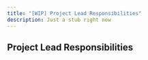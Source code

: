 ```yaml
---
title: "[WIP] Project Lead Responsibilities"
description: Just a stub right now
---
```


## Project Lead Responsibilities
